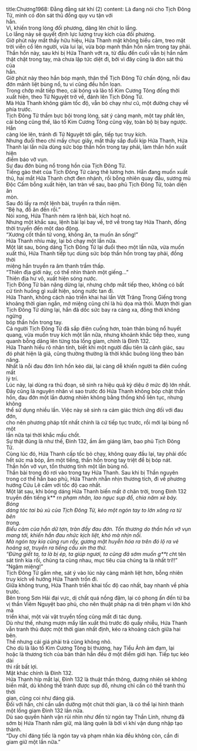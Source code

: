 title:Chương1968: Đằng đằng sát khí (2)
content:
Là đang nói cho Tịch Đông Tử, mình có đòn sát thủ đồng quy vu tận với<br>hắn.<br>Vì, khiến trong lòng đối phương, dâng lên chút lo lắng.<br>Lo lắng này sẽ quyết định lực lượng truy kích của đối phương.<br>Giờ phút này mắt thấy hữu hiệu, Hứa Thanh mặt không biểu cảm, treo mặt<br>trời viễn cổ lên người, vừa lui lại, vừa bóp mạnh thần hồn nắm trong tay phải.<br>Thần hồn này, sau khi bị Hứa Thanh vớt ra, từ đầu đến cuối vẫn bị hắn nắm<br>thật chặt trong tay, mà chưa lập tức diệt đi, bởi vì đây cũng là đòn sát thủ của<br>hắn.<br>Giờ phút này theo hắn bóp mạnh, thân thể Tịch Đông Tử chấn động, nỗi đau<br>đớn mãnh liệt bùng nổ, tu vi cũng đều hỗn loạn.<br>Trong chớp mắt tiếp theo, cái bóng và lão tổ Kim Cương Tông đồng thời<br>xuất hiện, theo Tử Nguyệt trở về, đánh lên Tịch Đông Tử.<br>Mà Hứa Thanh không giảm tốc độ, vẫn bỏ chạy như cũ, một đường chạy về<br>phía trước.<br>Tịch Đông Tử thầm bực bội trong lòng, sát ý càng mạnh, một tay phất lên,<br>cái bóng cũng thế, lão tổ Kim Cương Tông cũng vậy, toàn bộ bị bay ngược. Hắn<br>càng lóe lên, tránh đi Tử Nguyệt tới gần, tiếp tục truy kích.<br>Nhưng đuổi theo chỉ mấy chục giây, mắt thấy sắp đuổi kịp Hứa Thanh, Hứa<br>Thanh lại lần nữa dùng sức bóp thần hồn trong tay phải, làm thần hồn xuất hiện<br>điềm báo vỡ vụn.<br>Sự đau đớn bùng nổ trong hồn của Tịch Đông Tử.<br>Tiếng gào thét của Tịch Đông Tử càng thê lương hơn. Hắn đang muốn xuất<br>thủ, hai mắt Hứa Thanh chợt đen nhánh, rồi bỗng nhiên quay đầu, sương mù<br>Độc Cấm bỗng xuất hiện, lan tràn về sau, bao phủ Tịch Đông Tử, toàn diện ăn<br>mòn.<br>Sau đó lấy ra một lệnh bài, truyền ra thần niệm.<br>“Bệ hạ, đồ ăn đến rồi.”<br>Nói xong, Hứa Thanh ném ra lệnh bài, kích hoạt nó.<br>Nhưng một khắc sau, lệnh bài lại bay về, trở về trong tay Hứa Thanh, đồng<br>thời truyền đến một dao động.<br>“Xương cốt thần tử vong, không ăn, ta muốn ăn sống!”<br>Hứa Thanh nhíu mày, lại bỏ chạy một lần nữa.<br>Một lát sau, bóng dáng Tịch Đông Tử lại đuổi theo một lần nữa, vừa muốn<br>xuất thủ, Hứa Thanh tiếp tục dùng sức bóp thần hồn trong tay phải, đồng thời<br>miệng hắn truyền ra âm thanh trầm thấp.<br>“Thiên địa giới này, có thể nhìn thành một giếng...”<br>Thiên địa hư vô, xuất hiện sóng nước.<br>Tịch Đông Tử bản năng dừng lại, nhưng chớp mắt tiếp theo, không có bất<br>cứ tình huống gì xuất hiện, sóng nước tan đi.<br>Hứa Thanh, không cách nào triển khai hai lần Vớt Trăng Trong Giếng trong<br>khoảng thời gian ngắn, mở miệng cũng chỉ là hù dọa mà thôi. Mượn thời gian<br>Tịch Đông Tử dừng lại, hắn đã dốc sức bay ra càng xa, đồng thời không ngừng<br>bóp thần hồn trong tay.<br>Cả người Tịch Đông Tử đã sắp điên cuồng hơn, toàn thân bùng nổ huyết<br>quang, vừa muốn truy kích một lần nữa, nhưng khoảnh khắc tiếp theo, xung<br>quanh bỗng dâng lên từng tòa lồng giam, chính là Đinh 132.<br>Hứa Thanh hiểu rõ nhân tính, biết khi một người đầu tiên là cảnh giác, sau<br>đó phát hiện là giả, cũng thường thường là thời khắc buông lỏng theo bản năng.<br>Nhất là nỗi đau đớn linh hồn kéo dài, lại càng dễ khiến người ta điên cuồng mất<br>lý trí.<br>Lúc này, lại dùng ra thủ đoạn, sẽ sinh ra hiệu quả kỳ diệu ở mức độ lớn nhất.<br>Đây cũng là nguyên nhân vì sao trước đó Hứa Thanh không bóp chặt thần<br>hồn, đau đớn một lần đương nhiên không bằng thống khổ liên tục, nhưng không<br>thể sử dụng nhiều lần. Việc này sẽ sinh ra cảm giác thích ứng đối với đau đớn,<br>cho nên phương pháp tốt nhất chính là cứ tiếp tục trước, rồi mới lại bùng nổ một<br>lần nữa tại thời khắc mấu chốt.<br>Sự thật đúng là như thế, Đinh 132, ầm ầm giáng lâm, bao phủ Tịch Đông<br>Tử.<br>Cùng lúc đó, Hứa Thanh cấp tốc bỏ chạy, không quay đầu lại, tay phải dốc<br>hết sức mà bóp, ầm một tiếng, thần hồn trong tay triệt để bị bóp nát.<br>Thần hồn vỡ vụn, tổn thương tính một lần bùng nổ.<br>Thần bài trong đó rơi vào trong tay Hứa Thanh. Sau khi bị Thần nguyên<br>trong cơ thể hắn bao phủ, Hứa Thanh nhẫn nhịn thương tích, đi về phương<br>hướng Cửu Lê cấm với tốc độ cao nhất.<br>Một lát sau, khi bóng dáng Hứa Thanh biến mất ở chân trời, trong Đinh 132<br>truyền đến tiếng k** r*n phạm nhân, lao ngục sụp đổ, chia năm xẻ bảy. Bóng<br>dáng tóc tai bù xù của Tịch Đông Tử, kéo một ngón tay to lớn xông ra từ bên<br>trong.<br>Biểu cảm của hắn dữ tợn, tràn đầy đau đớn. Tổn thương do thần hồn vỡ vụn<br>mang tới, khiến hắn đau nhức kịch liệt, khó mà nhịn nổi.<br>Mà ngón tay kia cũng run rẩy, gương mặt huyễn hóa ra trên đó lộ ra vẻ<br>hoảng sợ, truyền ra tiếng cầu xin tha thứ.<br>“Đừng giết ta, ta là bị ép, ta giúp ngươi, ta cũng đã sớm muốn g**t ch*t tên<br>sát tinh kia rồi, chúng ta cùng nhau, mục tiêu của chúng ta là nhất trí!!”<br>“Ngậm miệng!”<br>Tịch Đông Tử gầm nhẹ, sát ý vào lúc này càng mãnh liệt hơn, bỗng nhiên<br>truy kích về hướng Hứa Thanh trốn đi.<br>Giữa không trung, Hứa Thanh triển khai tốc độ cao nhất, bay nhanh về phía<br>trước.<br>Bên trong Sơn Hải đại vực, dị chất quá nồng đậm, lại có phong ấn đến từ ba<br>vị thần Viêm Nguyệt bao phủ, cho nên thuật pháp na di trên phạm vi lớn khó mà<br>triển khai, một vài vật truyền tống cũng mất đi tác dụng.<br>Dù như thế, nhưng mượn mấy lần xuất thủ trước đó quấy nhiễu, Hứa Thanh<br>vẫn tranh thủ được một thời gian nhất định, kéo ra khoảng cách giữa hai bên.<br>Thế nhưng cái giá phải trả cũng không nhỏ.<br>Cho dù là lão tổ Kim Cương Tông bị thương, hay Tiểu Ảnh ảm đạm, lại<br>hoặc là thương tích của bản thân hắn đều ở một điểm giới hạn. Tiếp tục kéo dài<br>thì rất bất lợi.<br>Mặt khác chính là Đinh 132.<br>Hứa Thanh híp mắt lại, Đinh 132 là thuật thần thông, đương nhiên sẽ không<br>biến mất, dù không thể tránh được sụp đổ, nhưng chỉ cần có thể tranh thủ thời<br>gian, cũng coi như đáng giá.<br>Đối với hắn, chỉ cần uẩn dưỡng một chút thời gian, là có thể lại hình thành<br>một lồng giam Đinh 132 lần nữa.<br>Dù sao quyền hành vận rủi nhìn như đến từ ngón tay Thần Linh, nhưng đã<br>sớm bị Hứa Thanh nắm giữ, mà lãng quên là bởi vì khí vận dung nhập tạo<br>thành.<br>“Duy chỉ đáng tiếc là ngón tay và phạm nhân kia đều không còn, cần đi<br>giam giữ một lần nữa.”